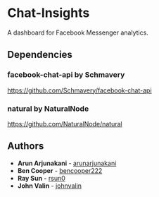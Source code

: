 # Chat-Insights

A dashboard for Facebook Messenger analytics.

## Dependencies
### facebook-chat-api by Schmavery
https://github.com/Schmavery/facebook-chat-api
### natural by NaturalNode
https://github.com/NaturalNode/natural

## Authors
* **Arun Arjunakani** - [arunarjunakani](https://github.com/arunarjunakani)
* **Ben Cooper** - [bencooper222](https://github.com/bencooper222)
* **Ray Sun** - [rsun0](https://github.com/rsun0)
* **John Valin** - [johnvalin](https://github.com/johnvalin)
